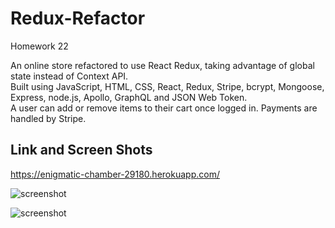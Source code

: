 # Redux-Refactor
Homework 22 </br>

An online store refactored to use React Redux, taking advantage of global state instead of Context API.</br>
Built using JavaScript, HTML, CSS, React, Redux, Stripe, bcrypt, Mongoose, Express, node.js, Apollo, GraphQL and JSON Web Token. </br>
A user can add or remove items to their cart once logged in. Payments are handled by Stripe. </br>

## Link and Screen Shots
https://enigmatic-chamber-29180.herokuapp.com/ </br>

![screenshot](https://user-images.githubusercontent.com/80430372/131052138-f0ddb74c-f181-42fa-8d03-1f03258d2b47.PNG) </br>


![screenshot](https://user-images.githubusercontent.com/80430372/131052176-466378fa-0298-4714-9f0b-f9aba85cf8b4.PNG) </br>



